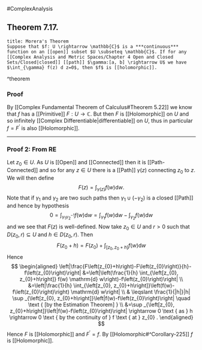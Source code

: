 #ComplexAnalysis 

## Theorem 7.17.

```ad-theorem
title: Morera's Theorem
Suppose that $f: U \rightarrow \mathbb{C}$ is a ***continuous*** function on an [[open]] subset $U \subseteq \mathbb{C}$. If for any [[Complex Analysis and Metric Spaces/Chapter 4 Open and Closed Sets/Closed|closed]] [[path]] $\gamma:[a, b] \rightarrow U$ we have $\int_{\gamma} f(z) d z=0$, then $f$ is [[holomorphic]].
```
^theorem

### Proof
By [[Complex Fundamental Theorem of Calculus#Theorem 5.22]] we know that $f$ has a [[Primitive]] $F: U \rightarrow \mathbb{C}$. But then $F$ is [[Holomorphic]] on $U$ and so infinitely [[Complex Differentiable|differentiable]] on $U$, thus in particular $f=F^{\prime}$ is also [[Holomorphic]].

---

### Proof 2: From RE
Let $z_{0} \in U .$ As $U$ is [[Open]] and [[Connected]] then it is [[Path-Connected]] and so for any $z \in U$ there is a [[Path]] $\gamma(z)$ connecting $z_{0}$ to $z$. We will then define
$$
F(z)=\int_{\gamma(z)} f(w) \mathrm{d} w .
$$
Note that if $\gamma_{1}$ and $\gamma_{2}$ are two such paths then $\gamma_{1} \cup\left(-\gamma_{2}\right)$ is a closed [[Path]] and hence by hypothesis
$$
0=\int_{\gamma_{1} \gamma_{2}^{-1}} f(w) \mathrm{d} w=\int_{\gamma_{1}} f(w) \mathrm{d} w-\int_{\gamma_{2}} f(w) \mathrm{d} w
$$
and we see that $F(z)$ is well-defined.
Now take $z_{0} \in U$ and $r>0$ such that $D\left(z_{0}, r\right) \subseteq U$ and $h \in D\left(z_{0}, r\right)$. Then
$$
F\left(z_{0}+h\right)=F\left(z_{0}\right)+\int_{\left[z_{0}, z_{0}+h\right]} f(w) \mathrm{d} w
$$
Hence
$$
\begin{aligned}
\left|\frac{F\left(z_{0}+h\right)-F\left(z_{0}\right)}{h}-f\left(z_{0}\right)\right| &=\left|\left(\frac{1}{h} \int_{\left[z_{0}, z_{0}+h\right]} f(w) \mathrm{d} w\right)-f\left(z_{0}\right)\right| \\
&=\left|\frac{1}{h} \int_{\left[z_{0}, z_{0}+h\right]}\left(f(w)-f\left(z_{0}\right)\right) \mathrm{d} w\right| \\
& \leqslant \frac{1}{|h|}|h| \sup _{\left[z_{0}, z_{0}+h\right]}\left|f(w)-f\left(z_{0}\right)\right| \quad \text { [by the Estimation Theorem] } \\
&=\sup _{\left[z_{0}, z_{0}+h\right]}\left|f(w)-f\left(z_{0}\right)\right| \rightarrow 0 \text { as } h \rightarrow 0 \text { by the continuity of } f \text { at } z_{0} .
\end{aligned}
$$
Hence $F$ is [[Holomorphic]] and $F^{\prime}=f$. By [[Holomorphic#^Corollary-225]] $f$ is [[Holomorphic]].